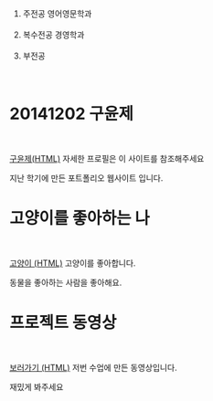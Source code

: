 <html>
<head>
  <title>20141202 구윤제 github</title>
  <meta charset="utf-8">
</head>
<body>
  <ol>
    <li>주전공 영어영문학과</li>
    <li>복수전공 경영학과</li>
    <li>부전공 </li>
  </ol>
  <h1>20141202 구윤제</h1>
  <p><a href="https://guchoongje.wixsite.com/yoonje" target="_blank" title="html5 specification">구윤제(HTML)</a> 자세한 프로필은 이 사이트를 참조해주세요
  </p>지난 학기에 만든 포트폴리오 웹사이트 입니다.
  </p>
</body>
</html>
  <h1>고양이를 좋아하는 나</h1>
  <p><a href="https://www.google.co.kr/search?q=%EA%B3%A0%EC%96%91%EC%9D%B4&rlz=1C1QJDB_enKR791KR791&source=lnms&tbm=isch&sa=X&ved=0ahUKEwiDpseTkbLaAhXHULwKHWGLAI8Q_AUICigB&biw=1920&bih=974" target="_blank" title="html5 specification">고양이 (HTML)</a> 고양이를 좋아합니다.
  </p>동물을 좋아하는 사람을 좋아해요.
  </p>
</body>
</html>
  <h1>프로젝트 동영상 </h1>
  <p><a href="https://www.youtube.com/watch?v=iTCZ9hG69Qk" target="_blank" title="html5 specification">보러가기 (HTML)</a> 저번 수업에 만든 동영상입니다.
  </p>재밌게 봐주세요</p>
</body>
</html>
